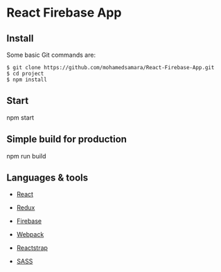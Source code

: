 # React Firebase App

## Install

Some basic Git commands are:

```
$ git clone https://github.com/mohamedsamara/React-Firebase-App.git
$ cd project
$ npm install

```

## Start

npm start

## Simple build for production

npm run build

## Languages & tools

- [React](https://reactjs.org/)

- [Redux](https://redux.js.org/)

- [Firebase](http://firebase.com/)

- [Webpack](https://webpack.js.org/)

- [Reactstrap](https://reactstrap.github.io/)

- [SASS](https://sass-lang.com/)

